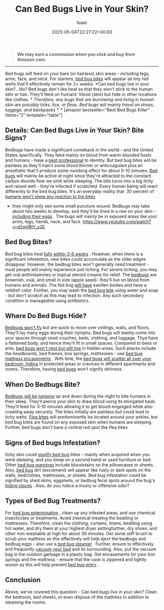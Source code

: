 ﻿---
author: Isaac
layout: post
title: Can Bed Bugs Live in Your Skin?
date: '2025-05-04T22:27:22+00:00'
categories:
- Bed Bugs
- Guide
tags: []
slug: /can-bed-bugs-live-in-your-skin/
lastmod: 2025-05-07T12:21:26+03:00
---
> **We may earn a commission when you click and buy from Amazon.com.**
>

---
Bed bugs will feed on your bare (or hairless) skin areas - including legs, arms, face, and neck. For starters,
[bed bug bites](https://pestpolicy.com/pictures-of-bed-bug-bites/)
will appear as tiny red welts that'll effectively remain for 2+ weeks.
*Can bed bugs live in your skin?...No? Bed bugs don't like heat so that they won't stick to the human skin or hair. They'll feed on humans' blood (skin) but hide in other locations like clothes. *
*Therefore, any bugs that are burrowing and living in human skin are possibly ticks, lice, or fleas. Bed bugs will mainly travel on shoes, luggage, and backpacks*
*. *
[amazon bestseller="Best Bed Bugs Killer" items="2" template="table"]
## Details: Can Bed Bugs Live in Your Skin? Bite Signs?
Bedbugs have made a significant comeback in the world - and the United States specifically. They feed mainly on blood from warm-blooded hosts and humans - have a
[pest professional](https://pestpolicy.com/)
to identity.
But bed bug bites will be painless as they'll inject some blood thinner or anticoagulant plus an anesthetic that'll produce some numbing effect for about 5-10 minutes.
[Bed bugs](https://pestpolicy.com/what-does-bed-bug-poop-look-like/)
will mainly be active at night since they're attracted to the constant carbon dioxide flow we emit while sleeping. The bite turns into a big itchy and raised welt - they're infected if scratched.
Every human being will react differently to the bed bug bites. It's an everyday reality that  30 percent of
[humans won't show any reaction to the bites](https://pestpolicy.com/do-fleas-bite-humans/)
- they might only see some small puncture wound.
Bedbugs may take about two weeks to develop, and they'll be lined in a row on your skin -
[including their eggs](https://pestpolicy.com/bed-bug-eggs/)
. The bugs will mainly be in exposed areas like your arms, legs, hands, neck, and face.
https://www.youtube.com/watch?v=d2w0BIY_v2E
## Bed Bug Bites?
Bed bug bites heal
[fully within 3-6 weeks](https://pestpolicy.com/how-long-do-bed-bug-bites-last/)
. However, when there is a significant infestation, new bites could accumulate as the older edges disappear.
However, the bedbug bites won't generally need treatment - most people will mainly experience just itching. For severe itching, you may get oral antihistamines or topical steroid creams for relief.
The
[bedbugs](https://www.webmd.com/skin-problems-and-treatments/ss/slideshow-bedbugs)
are brownish, oval, and small in size (apple seed)- they'll live on blood from humans and animals. The fed bug
[will have](https://pestpolicy.com/baby-bed-bugs/)
swollen bodies and have a reddish color.
Further, you may wash the
[bed bug bite](https://pestpolicy.com/bed-bug-bites-vs-mosquito-bites/)
using water and soap - but don't scratch as this may lead to infection. Any such secondary condition is manageable using antibiotics.
## Where Do Bed Bugs Hide?
[Bedbugs won't fly](https://pestpolicy.com/do-bed-bugs-fly/)
but are quick to move over ceilings, walls, and floors. They'll lay many eggs during their nymphs.
Bed bugs will mainly come into your spaces through used couches, beds, clothing, and luggage. Thye have a flattened body, and hence they'll fit in small spaces.
Compared to bees or ants,
[bed bugs won't nest but will live](https://pestpolicy.com/can-bed-bugs-live-in-carpet/)
in hidden areas. Such places include the headboards, bed frames, box springs, mattresses - use
[bed bug mattress encasements](https://pestpolicy.com/best-bed-bug-mattress-encasements/)
.
With time, the
[bed bugs will scatter all over your bedroom, hiding](https://pestpolicy.com/where-do-bed-bugs-hide/)
in protected areas or crevices in different apartments and rooms. Therefore, having
[bed bugs](https://pestpolicy.com/dead-bed-bugs/)
won't signify dirtiness.
## When Do Bedbugs Bite?
[Bedbugs will be jumping](https://pestpolicy.com/do-bed-bugs-jump/)
up and down during the night to bite humans in their sleep. They'll pierce your skin to draw blood using its elongated beak.
They'll feed for 3-10 minutes allowing it to get blood-engorged while also crawling away securely. The bites initially are painless but could lead to itchy welts.
[Flea bites](https://pestpolicy.com/flea-bites-vs-bed-bug-bites/)
will predominantly be located around your ankles, but bed bug bites are found on any exposed skin when humans are sleeping. Further, bed bugs don't have a central red spot like flea bites.
## Signs of Bed bugs Infestation?
Itchy skin could
[signify bed bug](https://pestpolicy.com/does-diatomaceous-earth-kill-bed-bugs/)
bites - mainly when acquired when you were sleeping, and you sleep on a second hand or used furniture or bed.
Other
[bed bug warnings](https://pestpolicy.com/are-bed-bug-eggs-hard-or-soft/)
include bloodstains on the pillowcases or sheets. Also,
[bed bug](https://pestpolicy.com/does-baby-powder-kill-bed-bugs/)
dirt (excrement) will appear like rusty or dark spots on the walls, bedclothes, mattresses, or sheets.
Bed bug infestation could be signified by shed skins, eggshells, or bedbug fecal spots around the bug's
[hiding places](https://pestpolicy.com/where-do-fleas-live/)
. Also, do you notice a musty or offensive odor?
## Types of Bed Bug Treatments?
For
[bed bug extermination](https://pestpolicy.com/proof-bed-bug-spray-review/)
, clean up any infested areas, and use chemical insecticides or treatments. Avoid chemical-treating the bedding or mattresses.
Therefore, clean the clothing, curtains, linens, bedding using hot water, and dry them at your highest dryer settingfurther, dry shoes, and other non-washable at high for about 30 minutes.
Get some stiff brush to scrub your mattress as this effectively will help eject the bedbugs and bedbug eggs - also use a
[bed bug steamer](https://pestpolicy.com/best-bed-bug-steamer/)
.
Further, ensure to effectively and frequently
[vacuum your bed](https://pestpolicy.com/best-vacuum-for-bed-bugs/)
and its surrounding. Also, put the vacuum bag in the outdoor garbage in a plastic bag.
Get encasements for your box springs and the mattress - ensure that the case is zippered and tightly woven as this will help prevent
[bed bug entry](https://pestpolicy.com/what-causes-bed-bugs/)
.
## Conclusion
Above, we've covered this question - Can bed bugs live in your skin? Clean the bedroom, bed sheets, or even dispose of the mattress in addition to steaming the rooms.
